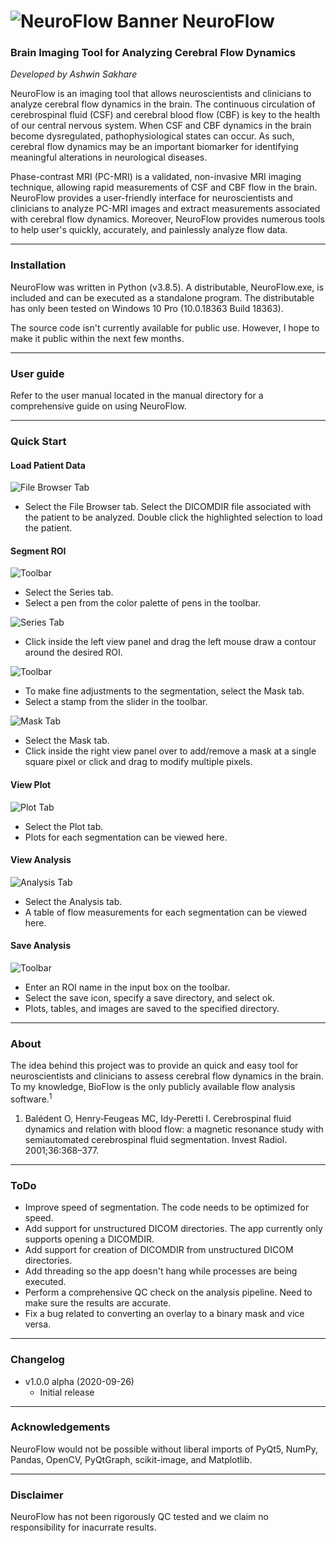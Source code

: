 # ![NeuroFlow Banner](https://raw.githubusercontent.com/arsakhar/NeuroFlow/master/readme/Logo.png) NeuroFlow
### Brain Imaging Tool for Analyzing Cerebral Flow Dynamics

_Developed by Ashwin Sakhare_

NeuroFlow is an imaging tool that allows neuroscientists and clinicians to analyze cerebral flow dynamics in the brain. The continuous circulation of cerebrospinal fluid (CSF) and cerebral blood flow (CBF) is key to the health of our central nervous system. When CSF and CBF dynamics in the brain become dysregulated, pathophysiological
states can occur. As such, cerebral flow dynamics may be an important biomarker for identifying meaningful alterations in neurological diseases.

Phase-contrast MRI (PC-MRI) is a validated, non-invasive MRI imaging technique, allowing rapid measurements of CSF and CBF flow in the brain. NeuroFlow provides a user-friendly interface for neuroscientists and clinicians to analyze PC-MRI images and extract measurements associated with cerebral flow dynamics. Moreover, NeuroFlow provides numerous tools to help user's quickly, accurately, and painlessly analyze flow data.

- - - -

### Installation

NeuroFlow was written in Python (v3.8.5). A distributable, NeuroFlow.exe, is included and can be executed as a standalone program. The distributable has only been tested on Windows 10 Pro (10.0.18363 Build 18363).

The source code isn't currently available for public use. However, I hope to make it public within the next few months.

- - - -

### User guide

Refer to the user manual located in the manual directory for a comprehensive guide on using NeuroFlow.

- - - -

### Quick Start

#### Load Patient Data

![File Browser Tab](https://raw.githubusercontent.com/arsakhar/NeuroFlow/master/readme/FileBrowser.png)

* Select the File Browser tab. Select the DICOMDIR file associated with the patient to be analyzed. Double click the highlighted selection to load the patient.

#### Segment ROI

![Toolbar](https://raw.githubusercontent.com/arsakhar/NeuroFlow/master/readme/Pen.png)

* Select the Series tab.
* Select a pen from the color palette of pens in the toolbar.

![Series Tab](https://raw.githubusercontent.com/arsakhar/NeuroFlow/master/readme/Segmentation.png)

* Click inside the left view panel and drag the left mouse draw a contour around the desired ROI.

![Toolbar](https://raw.githubusercontent.com/arsakhar/NeuroFlow/master/readme/Stamp.png)

* To make fine adjustments to the segmentation, select the Mask tab.
* Select a stamp from the slider in the toolbar.

![Mask Tab](https://raw.githubusercontent.com/arsakhar/NeuroFlow/master/readme/Mask.png)

* Select the Mask tab.
* Click inside the right view panel over to add/remove a mask at a single square pixel or click and drag to modify multiple pixels.

#### View Plot

![Plot Tab](https://raw.githubusercontent.com/arsakhar/NeuroFlow/master/readme/Plot.png)

* Select the Plot tab.
* Plots for each segmentation can be viewed here.

#### View Analysis

![Analysis Tab](https://raw.githubusercontent.com/arsakhar/NeuroFlow/master/readme/Analysis.png)

* Select the Analysis tab.
* A table of flow measurements for each segmentation can be viewed here.

#### Save Analysis

![Toolbar](https://raw.githubusercontent.com/arsakhar/NeuroFlow/master/readme/Save.png)

* Enter an ROI name in the input box on the toolbar.
* Select the save icon, specify a save directory, and select ok.
* Plots, tables, and images are saved to the specified directory.

- - - -

### About

The idea behind this project was to provide an quick and easy tool for neuroscientists and clinicians to assess cerebral flow dynamics in the brain. To my knowledge, BioFlow is the only publicly available flow analysis software.<sup>1</sup>

1. Balédent O, Henry‐Feugeas MC, Idy‐Peretti I. Cerebrospinal fluid dynamics and relation with blood flow: a magnetic resonance study with semiautomated cerebrospinal fluid segmentation. Invest Radiol. 2001;36:368–377.

- - - -

### ToDo

- Improve speed of segmentation. The code needs to be optimized for speed.
- Add support for unstructured DICOM directories. The app currently only supports opening a DICOMDIR.
- Add support for creation of DICOMDIR from unstructured DICOM directories.
- Add threading so the app doesn't hang while processes are being executed.
- Perform a comprehensive QC check on the analysis pipeline. Need to make sure the results are accurate.
- Fix a bug related to converting an overlay to a binary mask and vice versa. 

- - - -

### Changelog

* v1.0.0 alpha (2020-09-26)
  * Initial release
  
- - - -

### Acknowledgements

NeuroFlow would not be possible without liberal imports of PyQt5, NumPy, Pandas, OpenCV, PyQtGraph, scikit-image, and Matplotlib. 

- - - -

### Disclaimer

NeuroFlow has not been rigorously QC tested and we claim no responsibility for inacurrate results.

